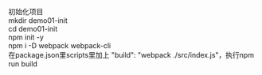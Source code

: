  初始化项目  
 mkdir demo01-init  
 cd demo01-init  
 npm init -y  
 npm i -D webpack webpack-cli  
 在package.json里scripts里加上 "build": "webpack ./src/index.js"，执行npm run build

